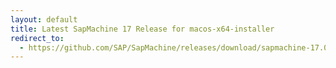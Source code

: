 ```yaml
---
layout: default
title: Latest SapMachine 17 Release for macos-x64-installer
redirect_to:
  - https://github.com/SAP/SapMachine/releases/download/sapmachine-17.0.7/sapmachine-jre-17.0.7_macos-x64_bin.dmg
---
```


